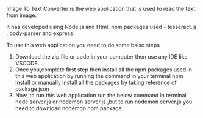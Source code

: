 Image To Text Converter is the web application that is used to read the text from image.

It has developed using Node.js and Html.
npm packages used - tesseract.js , body-parser and express

To use this web application you need to do some baisc steps
1. Download the zip file or code in your computer then use any IDE like VSCODE.
2. Once you,complete first step then install all the npm packages used in this web application by running the command in your terminal
  npm install or manually install all the packages by taking reference of package.json
3. Now, to run this web application run the below command in terminal
   node server.js or nodemon server.js ,but to run nodemon server.js you need to download nodemon npm package.
